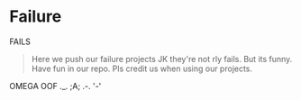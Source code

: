 # Failure
FAILS
>Here we push our failure projects
JK they're not rly fails. But its funny. Have fun in our repo. Pls credit us when using our projects. 

OMEGA OOF ._. ;A; .-. '-' 
